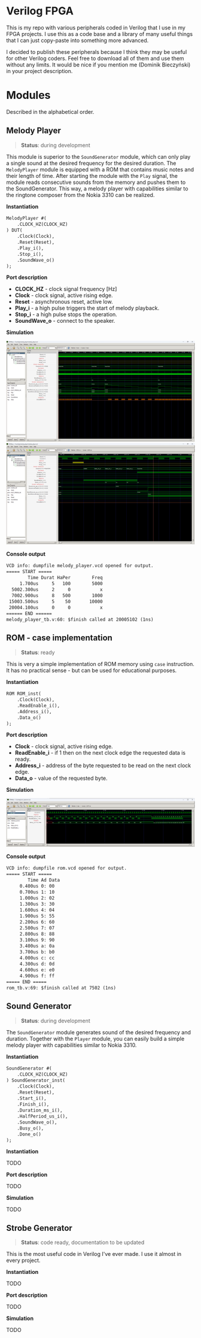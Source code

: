 
# Verilog FPGA
This is my repo with various peripherals coded in Verilog that I use in my FPGA projects. I use this as a code base and a library of many useful things that I can just copy-paste into something more advanced. 

I decided to publish these peripherals because I think they may be useful for other Verilog coders. Feel free to download all of them and use them without any limits. It would be nice if you mention me (Dominik Bieczyński) in your project description.

# Modules

Described in the alphabetical order.

## Melody Player

>**Status**: during development

This module is superior to the `SoundGenerator` module, which can only play a single sound at the desired frequency for the desired duration. The `MelodyPlayer` module is equipped with a ROM that contains music notes and their length of time. After starting the module with the `Play` signal, the module reads consecutive sounds from the memory and pushes them to the SoundGenerator. This way, a melody player with capabilities similar to the ringtone composer from the Nokia 3310 can be realized.

**Instantiation**

    MelodyPlayer #(
        .CLOCK_HZ(CLOCK_HZ)
    ) DUT(
        .Clock(Clock),
        .Reset(Reset),
        .Play_i(),
        .Stop_i(),
        .SoundWave_o()
    );

**Port description**

+ **CLOCK_HZ** - clock signal frequency [Hz]
+ **Clock** - clock signal, active rising edge.
+ **Reset** - asynchronous reset, active low.
+ **Play_i** - a high pulse triggers the start of melody playback.
+ **Stop_i** - a high pulse stops the operation.
+ **SoundWave_o** - connect to the speaker.

**Simulation**

![Simulation](melody_player/simulation1.png "Simulation")
![Simulation](melody_player/simulation2.png "Simulation")

**Console output**

    VCD info: dumpfile melody_player.vcd opened for output.
    ===== START =====
            Time Durat HaPer        Freq
         1.700us     5   100        5000
      5002.300us     2     0           x
      7002.900us     8   500        1000
     15003.500us     5    50       10000
     20004.100us     0     0           x
    ====== END ======
    melody_player_tb.v:60: $finish called at 20005102 (1ns)

## ROM - case implementation

>**Status**: ready

This is very a simple implementation of ROM memory using `case` instruction. It has no practical sense - but can be used for educational purposes.

**Instantiation**

    ROM ROM_inst(
        .Clock(Clock),
        .ReadEnable_i(),
        .Address_i(),
        .Data_o()
    );

**Port description**

* **Clock** - clock signal, active rising edge.
* **ReadEnable_i** - if 1 then on the next clock edge the requested data is ready.
* **Address_i** - address of the byte requested to be read on the next clock edge.
* **Data_o** - value of the requested byte.
    
**Simulation**

![Simulation](rom_case/simulation.png "Simulation")

**Console output**

    VCD info: dumpfile rom.vcd opened for output.
    ===== START =====
            Time Ad Data
         0.400us 0: 00
         0.700us 1: 10
         1.000us 2: 02
         1.300us 3: 30
         1.600us 4: 04
         1.900us 5: 55
         2.200us 6: 60
         2.500us 7: 07
         2.800us 8: 88
         3.100us 9: 90
         3.400us a: 0a
         3.700us b: b0
         4.000us c: cc
         4.300us d: 0d
         4.600us e: e0
         4.900us f: ff
    ===== END =====
    rom_tb.v:69: $finish called at 7502 (1ns)

## Sound Generator

>**Status**: during development

The `SoundGenerator` module generates sound of the desired frequency and duration. Together with the `Player` module, you can easily build a simple melody player with capabilities similar to Nokia 3310.

**Instantiation**

    SoundGenerator #(
        .CLOCK_HZ(CLOCK_HZ)
    ) SoundGenerator_inst(
        .Clock(Clock),
        .Reset(Reset),
        .Start_i(),
        .Finish_i(),
        .Duration_ms_i(),
        .HalfPeriod_us_i(),
        .SoundWave_o(),
        .Busy_o(),
        .Done_o()
    );

**Instantiation**

TODO

**Port description**

TODO

**Simulation**

TODO

## Strobe Generator

>**Status**: code ready, documentation to be updated

This is the most useful code in Verilog I've ever made. I use it almost in every project.

**Instantiation**

TODO

**Port description**

TODO

**Simulation**

TODO